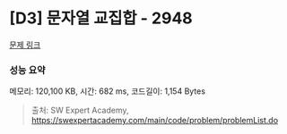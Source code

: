 # [D3] 문자열 교집합 - 2948 

[문제 링크](https://swexpertacademy.com/main/code/problem/problemDetail.do?contestProbId=AV-Un3G64SUDFAXr) 

### 성능 요약

메모리: 120,100 KB, 시간: 682 ms, 코드길이: 1,154 Bytes



> 출처: SW Expert Academy, https://swexpertacademy.com/main/code/problem/problemList.do